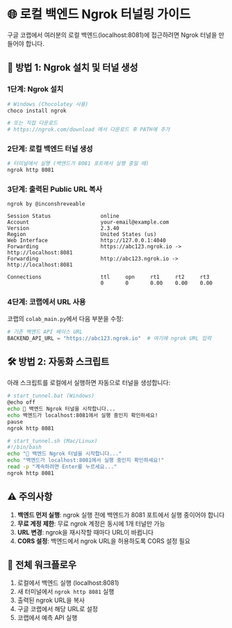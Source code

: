 # 🌐 로컬 백엔드 Ngrok 터널링 가이드

구글 코랩에서 여러분의 로컬 백엔드(localhost:8081)에 접근하려면 Ngrok 터널을 만들어야 합니다.

## 🚀 방법 1: Ngrok 설치 및 터널 생성

### 1단계: Ngrok 설치
```bash
# Windows (Chocolatey 사용)
choco install ngrok

# 또는 직접 다운로드
# https://ngrok.com/download 에서 다운로드 후 PATH에 추가
```

### 2단계: 로컬 백엔드 터널 생성
```bash
# 터미널에서 실행 (백엔드가 8081 포트에서 실행 중일 때)
ngrok http 8081
```

### 3단계: 출력된 Public URL 복사
```
ngrok by @inconshreveable

Session Status                online
Account                       your-email@example.com
Version                       2.3.40
Region                        United States (us)
Web Interface                 http://127.0.0.1:4040
Forwarding                    https://abc123.ngrok.io -> http://localhost:8081
Forwarding                    http://abc123.ngrok.io -> http://localhost:8081

Connections                   ttl     opn     rt1     rt2     rt3
                              0       0       0.00    0.00    0.00
```

### 4단계: 코랩에서 URL 사용
코랩의 `colab_main.py`에서 다음 부분을 수정:

```python
# 기존 백엔드 API 베이스 URL
BACKEND_API_URL = "https://abc123.ngrok.io"  # 여기에 ngrok URL 입력
```

## 🛠 방법 2: 자동화 스크립트

아래 스크립트를 로컬에서 실행하면 자동으로 터널을 생성합니다:

```bash
# start_tunnel.bat (Windows)
@echo off
echo 🚀 백엔드 Ngrok 터널을 시작합니다...
echo 백엔드가 localhost:8081에서 실행 중인지 확인하세요!
pause
ngrok http 8081
```

```bash
# start_tunnel.sh (Mac/Linux)
#!/bin/bash
echo "🚀 백엔드 Ngrok 터널을 시작합니다..."
echo "백엔드가 localhost:8081에서 실행 중인지 확인하세요!"
read -p "계속하려면 Enter를 누르세요..."
ngrok http 8081
```

## ⚠️ 주의사항

1. **백엔드 먼저 실행**: ngrok 실행 전에 백엔드가 8081 포트에서 실행 중이어야 합니다
2. **무료 계정 제한**: 무료 ngrok 계정은 동시에 1개 터널만 가능
3. **URL 변경**: ngrok을 재시작할 때마다 URL이 바뀝니다
4. **CORS 설정**: 백엔드에서 ngrok URL을 허용하도록 CORS 설정 필요

## 🔄 전체 워크플로우

1. 로컬에서 백엔드 실행 (localhost:8081)
2. 새 터미널에서 `ngrok http 8081` 실행
3. 출력된 ngrok URL을 복사
4. 구글 코랩에서 해당 URL로 설정
5. 코랩에서 예측 API 실행
